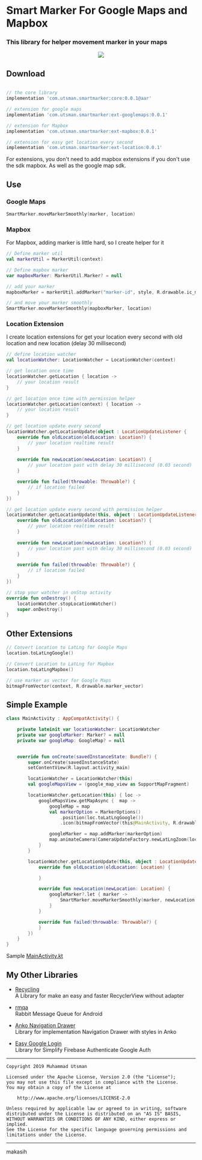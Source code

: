 # Smart Marker For Google Maps and Mapbox
### This library for helper movement marker in your maps

<p align="center">
  <img src="https://i.ibb.co/Wspktd7/ezgif-com-gif-maker-1.gif"/>
</p>

## Download
```groovy

// the core library
implementation 'com.utsman.smartmarker:core:0.0.1@aar'

// extension for google maps
implementation 'com.utsman.smartmarker:ext-googlemaps:0.0.1'

// extension for Mapbox
implementation 'com.utsman.smartmarker:ext-mapbox:0.0.1' 

// extension for easy get location every second
implementation 'com.utsman.smartmarker:ext-location:0.0.1'

```
For extensions, you don't need to add mapbox extensions if you don't use the sdk mapbox. As well as the google map sdk.

## Use

### Google Maps
```kotlin
SmartMarker.moveMarkerSmoothly(marker, location)
```

### Mapbox
For Mapbox, adding marker is little hard, so I create helper for it

```kotlin
// Define marker util
val markerUtil = MarkerUtil(context)

// Define mapbox marker
var mapboxMarker: MarkerUtil.Marker? = null

// add your marker
mapboxMarker = markerUtil.addMarker("marker-id", style, R.drawable.ic_marker, true, latlng) // if marker is not vector, use 'false'

// and move your marker smoothly
SmartMarker.moveMarkerSmoothly(mapboxMarker, location)

```

### Location Extension
I create location extensions for get your location every second with old location and new location (delay 30 millisecond)
```kotlin
// define location watcher
val locationWatcher: LocationWatcher = LocationWatcher(context)

// get location once time
locationWatcher.getLocation { location ->
    // your location result
}

// get location once time with permission helper
locationWatcher.getLocation(context) { location ->
    // your location result
}

// get location update every second
locationWatcher.getLocationUpdate(object : LocationUpdateListener {
    override fun oldLocation(oldLocation: Location?) {
        // your location realtime result
    }
    
    override fun newLocation(newLocation: Location?) {
        // your location past with delay 30 millisecond (0.03 second)
    }

    override fun failed(throwable: Throwable?) {
        // if location failed
    }
})

// get location update every second with permission helper
locationWatcher.getLocationUpdate(this, object : LocationUpdateListener {
    override fun oldLocation(oldLocation: Location?) {
        // your location realtime result
    }
    
    override fun newLocation(newLocation: Location?) {
        // your location past with delay 30 millisecond (0.03 second)
    }

    override fun failed(throwable: Throwable?) {
        // if location failed
    }
})

// stop your watcher in onStop activity
override fun onDestroy() {
    locationWatcher.stopLocationWatcher()
    super.onDestroy()
}

```

## Other Extensions
```kotlin
// Convert Location to LatLng for Google Maps
location.toLatLngGoogle()

// Convert Location to LatLng for Mapbox
location.toLatLngMapbox()

// use marker as vector for Google Maps
bitmapFromVector(context, R.drawable.marker_vector)

```

## Simple Example
```kotlin
class MainActivity : AppCompatActivity() {

    private lateinit var locationWatcher: LocationWatcher
    private var googleMarker: Marker? = null
    private var googleMap: GoogleMap? = null


    override fun onCreate(savedInstanceState: Bundle?) {
        super.onCreate(savedInstanceState)
        setContentView(R.layout.activity_main)

        locationWatcher = LocationWatcher(this)
        val googleMapsView = (google_map_view as SupportMapFragment)

        locationWatcher.getLocation(this) { loc ->
            googleMapsView.getMapAsync {  map ->
                googleMap = map
                val markerOption = MarkerOptions()
                    .position(loc.toLatLngGoogle())
                    .icon(bitmapFromVector(this@MainActivity, R.drawable.ic_marker_direction_2))

                googleMarker = map.addMarker(markerOption)
                map.animateCamera(CameraUpdateFactory.newLatLngZoom(loc.toLatLngGoogle(), 17f))
            }
        }

        locationWatcher.getLocationUpdate(this, object : LocationUpdateListener {
            override fun oldLocation(oldLocation: Location) {

            }

            override fun newLocation(newLocation: Location) {
                googleMarker?.let { marker ->
                    SmartMarker.moveMarkerSmoothly(marker, newLocation.toLatLngGoogle())
                }
            }

            override fun failed(throwable: Throwable?) {
            }
        })
    }
}
```

Sample [MainActivity.kt](https://github.com/utsmannn/SmartMarker/blob/master/app/src/main/java/com/utsman/smartmarker/sample/MainActivity.kt)


## My Other Libraries
- [Recycling](https://github.com/utsmannn/Recycling) <br>
A Library for make an easy and faster RecyclerView without adapter

- [rmqa](https://github.com/utsmannn/rmqa)<br>
Rabbit Message Queue for Android

- [Anko Navigation Drawer](https://github.com/utsmannn/AnkoNavigationDrawer)<br>
Library for implementation Navigation Drawer with styles in Anko

- [Easy Google Login](https://github.com/utsmannn/EasyGoogleLogin)<br>
Library for Simplify Firebase Authenticate Google Auth
---
```
Copyright 2019 Muhammad Utsman

Licensed under the Apache License, Version 2.0 (the "License");
you may not use this file except in compliance with the License.
You may obtain a copy of the License at

    http://www.apache.org/licenses/LICENSE-2.0

Unless required by applicable law or agreed to in writing, software
distributed under the License is distributed on an "AS IS" BASIS,
WITHOUT WARRANTIES OR CONDITIONS OF ANY KIND, either express or implied.
See the License for the specific language governing permissions and
limitations under the License.
```
---
makasih